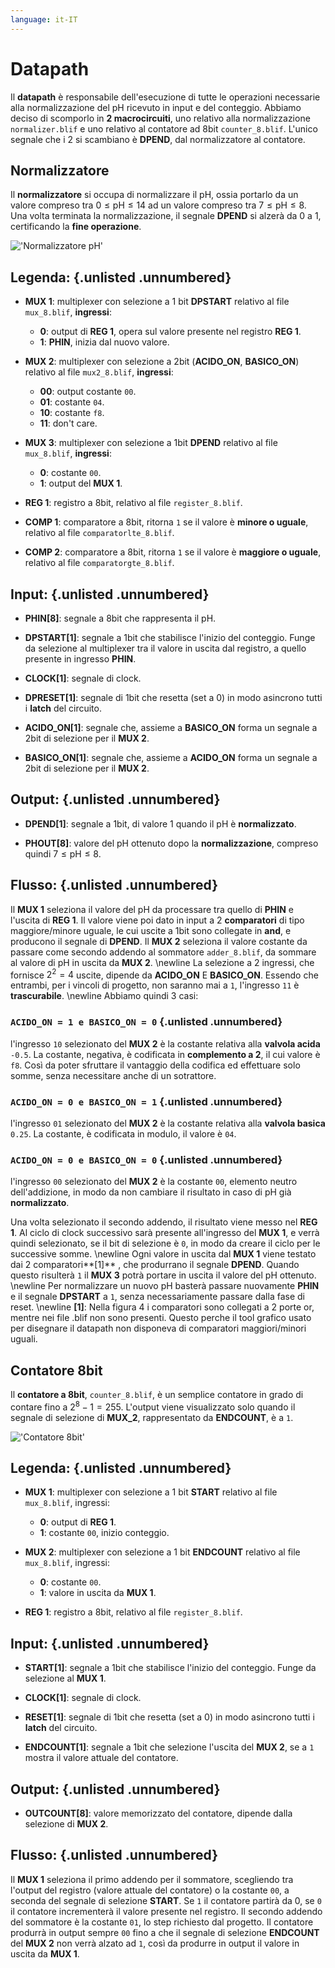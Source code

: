 ```yaml
---
language: it-IT
---
```


# Datapath
Il **datapath** è responsabile dell'esecuzione di tutte le operazioni necessarie alla normalizzazione del pH ricevuto in input e del conteggio. Abbiamo deciso di scomporlo in **2 macrocircuiti**, uno relativo alla normalizzazione `normalizer.blif` e uno relativo al contatore ad 8bit `counter_8.blif`.
L'unico segnale che i 2 si scambiano è **DPEND**, dal normalizzatore al contatore.

## Normalizzatore

Il **normalizzatore** si occupa di normalizzare il pH, ossia portarlo da un valore compreso tra $0 \leq \text{pH} \leq 14$ ad un valore compreso tra $7 \leq \text{pH} \leq 8$. Una volta terminata la normalizzazione, il segnale **DPEND** si alzerà da 0 a 1, certificando la **fine operazione**.

!['Normalizzatore pH'](resources/img/normph.svg)

## Legenda: {.unlisted .unnumbered}
- **MUX 1**: multiplexer con selezione a 1 bit **DPSTART** relativo al file `mux_8.blif`, **ingressi**:
  - **0**: output di **REG 1**, opera sul valore presente nel registro **REG 1**.
  - **1**: **PHIN**, inizia dal nuovo valore.

- **MUX 2**: multiplexer con selezione a 2bit (**ACIDO_ON**, **BASICO_ON**) relativo al file `mux2_8.blif`, **ingressi**:
  - **00**: output costante `00`.
  - **01**: costante `04`.
  - **10**: costante `f8`.
  - **11**: don't care.

- **MUX 3**: multiplexer con selezione a 1bit **DPEND** relativo al file `mux_8.blif`, **ingressi**:
  - **0**: costante `00`.
  - **1**: output del **MUX 1**.

- **REG 1**: registro a 8bit, relativo al file `register_8.blif`.

- **COMP 1**: comparatore a 8bit, ritorna `1` se il valore è **minore o uguale**, relativo al file `comparatorlte_8.blif`.

- **COMP 2**: comparatore a 8bit, ritorna `1` se il valore è **maggiore o uguale**, relativo al file `comparatorgte_8.blif`.


## Input: {.unlisted .unnumbered}
-   **PHIN[8]**: segnale a 8bit che rappresenta il pH.

-   **DPSTART[1]**: segnale a 1bit che stabilisce l'inizio del conteggio. Funge da selezione al multiplexer tra il valore in uscita dal registro, a quello presente in ingresso **PHIN**.

-   **CLOCK[1]**: segnale di clock.

-   **DPRESET[1]**: segnale di 1bit che resetta (set a 0) in modo asincrono tutti i **latch** del circuito.

-   **ACIDO_ON[1]**: segnale che, assieme a **BASICO_ON** forma un segnale a 2bit di selezione per il **MUX 2**.

-   **BASICO_ON[1]**: segnale che, assieme a **ACIDO_ON** forma un segnale a 2bit di selezione per il **MUX 2**.

## Output: {.unlisted .unnumbered}
- **DPEND[1]**: segnale a 1bit, di valore 1 quando il pH è **normalizzato**.

- **PHOUT[8]**: valore del pH ottenuto dopo la **normalizzazione**, compreso quindi $7 \leq \text{pH} \leq 8$.

## Flusso: {.unlisted .unnumbered}
Il **MUX 1** seleziona il valore del pH da processare tra quello di **PHIN** e l'uscita di **REG 1**.
Il valore viene poi dato in input a 2 **comparatori** di tipo maggiore/minore uguale, le cui uscite a 1bit sono collegate in **and**, e producono il segnale di **DPEND**.
Il **MUX 2** seleziona il valore costante da passare come secondo addendo al sommatore `adder_8.blif`, da sommare al valore di pH in uscita da **MUX 2**. \newline
La selezione a 2 ingressi, che fornisce $2^{2} = 4$ uscite, dipende da **ACIDO_ON** E **BASICO_ON**. Essendo che entrambi, per i vincoli di progetto, non saranno mai a `1`, l'ingresso `11` è **trascurabile**. \newline
Abbiamo quindi 3 casi:

### `ACIDO_ON = 1 e BASICO_ON = 0` {.unlisted .unnumbered}
l'ingresso `10` selezionato del **MUX 2** è la costante relativa alla **valvola acida** `-0.5`.
La costante, negativa, è codificata in **complemento a 2**, il cui valore è `f8`. Così da poter sfruttare il vantaggio della codifica ed effettuare solo somme, senza necessitare anche di un sotrattore.

### `ACIDO_ON = 0 e BASICO_ON = 1` {.unlisted .unnumbered}
l'ingresso `01` selezionato del **MUX 2** è la costante relativa alla **valvola basica** `0.25`.
La costante, è codificata in modulo, il valore è `04`.

### `ACIDO_ON = 0 e BASICO_ON = 0` {.unlisted .unnumbered}
l'ingresso `00` selezionato del **MUX 2** è la costante `00`, elemento neutro dell'addizione, in modo da non cambiare il risultato in caso di pH già **normalizzato**.

Una volta selezionato il secondo addendo, il risultato viene messo nel **REG 1**. Al ciclo di clock successivo sarà presente all'ingresso del **MUX 1**, e verrà quindi selezionato, se il bit di selezione è `0`, in modo da creare il ciclo per le successive somme. \newline
Ogni valore in uscita dal **MUX 1** viene testato dai 2 comparatori**[1]** , che produrrano il segnale **DPEND**. Quando questo risulterà `1` il **MUX 3** potrà portare in uscita il valore del pH ottenuto. \newline
Per normalizzare un nuovo pH basterà passare nuovamente **PHIN** e il segnale **DPSTART** a `1`, senza necessariamente passare dalla fase di reset. \newline
**[1]**: Nella figura 4 i comparatori sono collegati a 2 porte or, mentre nei file .blif non sono presenti. Questo perche il tool grafico usato per disegnare il datapath non disponeva di comparatori maggiori/minori uguali.

## Contatore 8bit
Il **contatore a 8bit**, `counter_8.blif`, è un semplice contatore in grado di contare fino a $2^{8} - 1 = 255$. L'output viene visualizzato solo quando il segnale di selezione di **MUX_2**, rappresentato da **ENDCOUNT**, è a `1`.

!['Contatore 8bit'](resources/img/counter_8.svg)

## Legenda: {.unlisted .unnumbered}
- **MUX 1**: multiplexer con selezione a 1 bit **START** relativo al file `mux_8.blif`, ingressi:
  - **0**: output di **REG 1**.
  - **1**: costante `00`, inizio conteggio.

- **MUX 2**: multiplexer con selezione a 1 bit **ENDCOUNT** relativo al file `mux_8.blif`, ingressi:
  - **0**: costante `00`.
  - **1**: valore in uscita da **MUX 1**.

- **REG 1**: registro a 8bit, relativo al file `register_8.blif`.
  
## Input: {.unlisted .unnumbered}
-   **START[1]**: segnale a 1bit che stabilisce l'inizio del conteggio. Funge da selezione al **MUX 1**.

-   **CLOCK[1]**: segnale di clock.

-   **RESET[1]**: segnale di 1bit che resetta (set a 0) in modo asincrono tutti i **latch** del circuito.

-   **ENDCOUNT[1]**: segnale a 1bit che selezione l'uscita del **MUX 2**, se a `1` mostra il valore attuale del contatore.

## Output: {.unlisted .unnumbered}
- **OUTCOUNT[8]**: valore memorizzato del contatore, dipende dalla selezione di **MUX 2**.

## Flusso: {.unlisted .unnumbered}
Il **MUX 1** seleziona il primo addendo per il sommatore, scegliendo tra l'output del registro (valore attuale del contatore) o la costante `00`, a seconda del segnale di selezione **START**. Se `1` il contatore partirà da 0, se `0` il contatore incrementerà il valore presente nel registro.
Il secondo addendo del sommatore è la costante `01`, lo step richiesto dal progetto.
Il contatore produrrà in output sempre `00` fino a che il segnale di selezione **ENDCOUNT** del **MUX 2** non verrà alzato ad `1`, così da produrre in output il valore in uscita da **MUX 1**.
